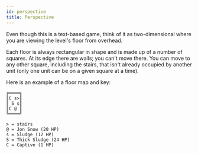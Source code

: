 ```yaml
---
id: perspective
title: Perspective
---
```


Even though this is a text-based game, think of it as two-dimensional where you
are viewing the level's floor from overhead.

Each floor is always rectangular in shape and is made up of a number of squares.
At its edge there are walls; you can't move there. You can move to any other
square, including the stairs, that isn't already occupied by another unit (only
one unit can be on a given square at a time).

Here is an example of a floor map and key:

```
╔════╗
║C s>║
║ S s║
║C @ ║
╚════╝

> = stairs
@ = Jon Snow (20 HP)
s = Sludge (12 HP)
S = Thick Sludge (24 HP)
C = Captive (1 HP)
```
